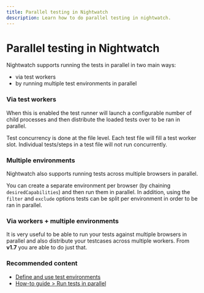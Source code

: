 ```yaml
---
title: Parallel testing in Nightwatch
description: Learn how to do parallel testing in nightwatch.
---
```


<div class="page-header"><h1>Parallel testing in Nightwatch</h1></div>

Nightwatch supports running the tests in parallel in two main ways: 
- via test workers
- by running multiple test environments in parallel

### Via test workers

When this is enabled the test runner will launch a configurable number of child processes and then distribute the loaded tests over to be ran in parallel.

Test concurrency is done at the file level. Each test file will fill a test worker slot. Individual tests/steps in a test file will not run concurrently.

### Multiple environments

Nightwatch also supports running tests across multiple browsers in parallel. 

You can create a separate environment per browser (by chaining <code>desiredCapabilities</code>) and then run them in parallel. In addition, using the <code>filter</code> and <code>exclude</code> options tests can be split per environment in order to be ran in parallel.

### Via workers + multiple environments

It is very useful to be able to run your tests against multiple browsers in parallel and also distribute your testcases across multiple workers.
From **v1.7** you are able to do just that.

### Recommended content
- [Define and use test environments](/guide/configuration/define-test-environments.html)
- [How-to guide > Run tests in parallel](/guide/running-tests/parallel-running.html)

